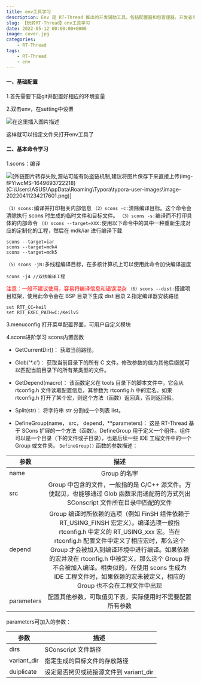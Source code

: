 ```yaml
---
title: env工具学习
description: Env 是 RT-Thread 推出的开发辅助工具，包括配置器和包管理器。开发者可以使用 Env 工具对 RT-Thread 内核和组件的功能进行配置，对组件进行自由裁剪，对线上软件包进行管理，使得系统以搭积木的方式进行构建，简单方便。
slug: 【玩转RT-Thread】env工具学习
date: 2022-05-12 00:00:00+0000
image: cover.jpg
categories:
    - RT-Thread
tags:
    - RT-Thread
    - env
---
```


#### 一、基础配置

1.首先需要下载git并配置好相应的环境变量

2.双击env，在setting中设置

![在这里插入图片描述](https://img-blog.csdnimg.cn/709a490d50c24945a2b06409d51b3209.png?x-oss-process=image/watermark,type_d3F5LXplbmhlaQ,shadow_50,text_Q1NETiBA5Lul5pS-Xw==,size_20,color_FFFFFF,t_70,g_se,x_16)


这样就可以指定文件夹打开env工具了

#### 二、基本命令学习

1.scons：编译

![\[外链图片转存失败,源站可能有防盗链机制,建议将图片保存下来直接上传(img-fPYlwcMS-1649693722218)(C:\Users\ASUS\AppData\Roaming\Typora\typora-user-images\image-20220411234217601.png)\]](https://img-blog.csdnimg.cn/976aba29a258481d9128f4b984f78139.png?x-oss-process=image/watermark,type_d3F5LXplbmhlaQ,shadow_50,text_Q1NETiBA5Lul5pS-Xw==,size_20,color_FFFFFF,t_70,g_se,x_16)

`（1）scons:`编译并打印相关内部信息
`（2）scons -c:`清除编译目标。这个命令会清除执行 scons 时生成的临时文件和目标文件。
`（3）scons -s:`编译而不打印具体的内部命令
`（4）scons --target=XXX:`使用以下命令中的其中一种重新生成对应的定制化的工程，然后在 mdk/iar 进行编译下载

```
scons --target=iar
scons --target=mdk4
scons --target=mdk5
```

`（5）scons -jN:`多线程编译目标，在多核计算机上可以使用此命令加快编译速度

```
scons -j4 //双核编译工程
```

<font color=red>注意：一般不建议使用，容易将编译信息和错误混杂</font>
`（6）scons --dist:`搭建项目框架，使用此命令会在 BSP 目录下生成 dist 目录
2.指定编译器安装路径

````
set RTT_CC=keil
set RTT_EXEC_PATH=C:/Keilv5
````

3.menuconfig 
打开菜单配置界面，可用户自定义模块

4.scons进阶学习
scons内置函数

* GetCurrentDir()：
  获取当前路径。

* Glob('*.c')：
  获取当前目录下的所有 C 文件。修改参数的值为其他后缀就可以匹配当前目录下的所有某类型的文件。

* GetDepend(macro)：
  该函数定义在 tools 目录下的脚本文件中，它会从 rtconfig.h 文件读取配置信息，其参数为 rtconfig.h 中的宏名。如果 rtconfig.h 打开了某个宏，则这个方法（函数）返回真，否则返回假。

* Split(str)：
  将字符串 str 分割成一个列表 list。

* DefineGroup(name， src， depend，**parameters)：
  这是 RT-Thread 基于 SCons 扩展的一个方法（函数）。DefineGroup 用于定义一个组件。组件可以是一个目录（下的文件或子目录），也是后续一些 IDE 工程文件中的一个 Group 或文件夹。
  `DefineGroup()`  函数的参数描述：

| <strong>参数</strong> |                    <strong>描述</strong>                     |
| --------------------- | :----------------------------------------------------------: |
| name                  |                         Group 的名字                         |
| src                   | Group 中包含的文件，一般指的是 C/C++ 源文件。方便起见，也能够通过 Glob 函数采用通配符的方式列出 SConscript 文件所在目录中匹配的文件 |
| depend                | Group 编译时所依赖的选项（例如 FinSH 组件依赖于 RT_USING_FINSH 宏定义）。编译选项一般指 rtconfig.h 中定义的 RT_USING_xxx 宏。当在 rtconfig.h 配置文件中定义了相应宏时，那么这个 Group 才会被加入到编译环境中进行编译。如果依赖的宏并没在 rtconfig.h 中被定义，那么这个 Group 将不会被加入编译。相类似的，在使用 scons 生成为 IDE 工程文件时，如果依赖的宏未被定义，相应的 Group 也不会在工程文件中出现 |
| parameters            |   配置其他参数，可取值见下表，实际使用时不需要配置所有参数   |

parameters可加入的参数：

| <strong>参数</strong> | <strong>描述</strong>                  |
| --------------------- | -------------------------------------- |
| dirs                  | SConscript 文件路径                    |
| variant_dir           | 指定生成的目标文件的存放路径           |
| duiplicate            | 设定是否拷贝或链接源文件到 variant_dir |

